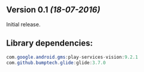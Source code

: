 Version 0.1 *(18-07-2016)*
----------------------------

Initial release.

Library dependencies:
-----
```java
com.google.android.gms:play-services-vision:9.2.1
com.github.bumptech.glide:glide:3.7.0
```
